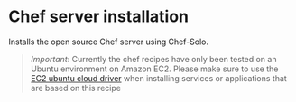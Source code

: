# Chef server installation

Installs the open source Chef server using Chef-Solo. 

> *Important*: Currently the chef recipes have only been tested on an Ubuntu environment on Amazon EC2. Please make sure to use the [EC2 ubuntu cloud driver](https://github.com/CloudifySource/cloudify-cloud-drivers/tree/master/ec2-ubuntu) when installing services or applications that are based on this recipe



